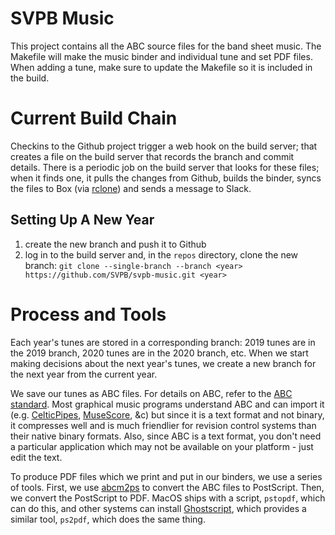 # SVPB Music

This project contains all the ABC source files for the band
sheet music. The Makefile will make the music binder and
individual tune and set PDF files. When adding a tune, make
sure to update the Makefile so it is included in the build.

# Current Build Chain

Checkins to the Github project trigger a web hook on the build server; that
creates a file on the build server that records the branch and commit details. There is a periodic
job on the build server that looks for these files; when it finds one, it pulls the changes
from Github, builds the binder, syncs the files to Box (via [rclone](https://rclone.org))
and sends a message to Slack.

## Setting Up A New Year

1. create the new branch and push it to Github
1. log in to the build server and, in the `repos` directory, clone the new branch:
 `git clone --single-branch --branch <year> https://github.com/SVPB/svpb-music.git <year>`

# Process and Tools

Each year's tunes are stored in a corresponding branch: 2019 tunes are in the 2019 branch, 2020 tunes are in the 2020
branch, etc. When we start making decisions about the next year's tunes, we create a new branch for the next year from
the current year.

We save our tunes as ABC files. For details on ABC, refer to the [ABC standard](http://abcnotation.com/wiki/abc:standard:v2.2). Most graphical music programs understand ABC and can import it (e.g. [CelticPipes](https://www.celticpipes.net/), [MuseScore](https://musescore.org/en), &c) but since it is a text format and not binary, it compresses well and is much friendlier for revision control systems than their native binary formats. Also, since ABC is a text format, you don't need a particular application which may not be available on your platform - just edit the text.

To produce PDF files which we print and put in our binders, we use a series of tools. First, we use [abcm2ps](https://github.com/leesavide/abcm2ps) to convert the ABC files to PostScript. Then, we convert the PostScript to PDF. MacOS ships with a script, `pstopdf`, which can do this, and other systems can install [Ghostscript](https://www.ghostscript.com/), which provides a similar tool, `ps2pdf`, which does the same thing.
